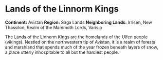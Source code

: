 
# Lands of the Linnorm Kings

**Continent:** Avistan
**Region:** Saga Lands
**Neighboring Lands:** Irrisen, New Thassilon, Realm of the Mammoth Lords, Varisia

The Lands of the Linnorm Kings are the homelands of the Ulfen people (vikings). Nestled on the northwestern tip of Avistan, it is a realm of forests and marshland that spends much of the year frozen beneath layers of snow, a place utterly inhospitable to all but the hardiest people.

